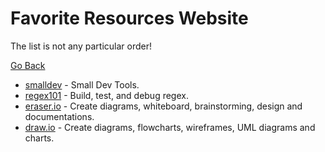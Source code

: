 # Favorite Resources Website

The list is not any particular order!

[Go Back](./README.md)

- [smalldev](https://smalldev.tools) - Small Dev Tools.
- [regex101](https://regex101.com) - Build, test, and debug regex.
- [eraser.io](https://app.eraser.io) - Create diagrams, whiteboard, brainstorming, design and documentations.
- [draw.io](https://app.diagrams.net) - Create diagrams, flowcharts, wireframes, UML diagrams and charts.
